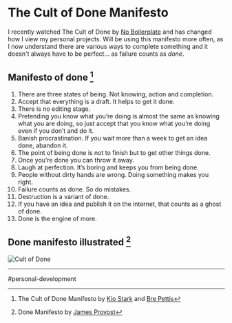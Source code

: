 # The Cult of Done Manifesto

I recently watched The Cult of Done by [No Boilerplate](https://youtu.be/bJQj1uKtnus?si=RTYE2Ct6dPGSzz3V) and has changed how I view my personal projects. Will be using this manifesto more often, as I now understand there are various ways to complete something and it doesn't always have to be perfect... as failure counts as $done$.

## Manifesto of done [^1]

1. There are three states of being. Not knowing, action and completion.
2. Accept that everything is a draft. It helps to get it done.
3. There is no editing stage.
4. Pretending you know what you’re doing is almost the same as knowing what you are doing, so just accept that you know what you’re doing even if you don’t and do it.
5. Banish procrastination. If you wait more than a week to get an idea done, abandon it.
6. The point of being done is not to finish but to get other things done.
7. Once you’re done you can throw it away.
8. Laugh at perfection. It’s boring and keeps you from being done.
9. People without dirty hands are wrong. Doing something makes you right.
10. Failure counts as done. So do mistakes.
11. Destruction is a variant of done.
12. If you have an idea and publish it on the internet, that counts as a ghost of done.
13. Done is the engine of more.

## Done manifesto illustrated [^2]

![Cult of Done](cult-of-done-by-james-provost.png)

[^1]: The Cult of Done Manifesto by [Kio Stark](http://kiostark.com/) and [Bre Pettis](https://medium.com/@bre)
[^2]: Done Manifesto by [James Provost](https://www.flickr.com/photos/jprovost/3327377382/)

---

#personal-development

